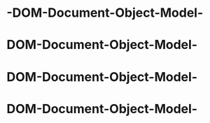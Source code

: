 # -DOM-Document-Object-Model-
# DOM-Document-Object-Model-
# DOM-Document-Object-Model-
# DOM-Document-Object-Model-
